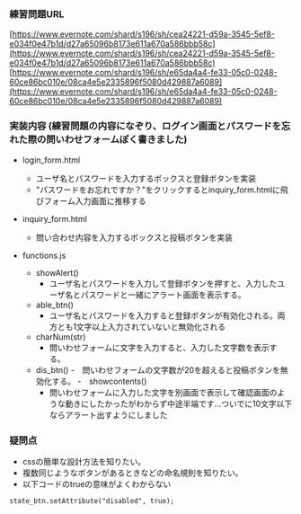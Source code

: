 ### 練習問題URL
[https://www.evernote.com/shard/s196/sh/cea24221-d59a-3545-5ef8-e034f0e47b1d/d27a65096b8173e611a670a586bbb58c](https://www.evernote.com/shard/s196/sh/cea24221-d59a-3545-5ef8-e034f0e47b1d/d27a65096b8173e611a670a586bbb58c)
[https://www.evernote.com/shard/s196/sh/e65da4a4-fe33-05c0-0248-60ce86bc010e/08ca4e5e2335896f5080d429887a6089](https://www.evernote.com/shard/s196/sh/e65da4a4-fe33-05c0-0248-60ce86bc010e/08ca4e5e2335896f5080d429887a6089)

### 実装内容 (練習問題の内容になぞり、ログイン画面とパスワードを忘れた際の問いわせフォームぽく書きました)

- login_form.html
  - ユーザ名とパスワードを入力するボックスと登録ボタンを実装
  - "パスワードをお忘れですか？"をクリックするとinquiry_form.htmlに飛びフォーム入力画面に推移する

- inquiry_form.html
  - 問い合わせ内容を入力するボックスと投稿ボタンを実装
  
- functions.js
  - showAlert()
    - ユーザ名とパスワードを入力して登録ボタンを押すと、入力したユーザ名とパスワードと一緒にアラート画面を表示する。
  - able_btn()
    - ユーザ名とパスワードを入力すると登録ボタンが有効化される。両方とも1文字以上入力されていないと無効化される
  - charNum(str)
    - 問いわせフォームに文字を入力すると、入力した文字数を表示する。
  - dis_btn()
    -　問いわせフォームの文字数が20を超えると投稿ボタンを無効化する。
  -　showcontents()
    - 問いわせフォームに入力した文字を別画面で表示して確認画面のような動きにしたかったがわからず中途半端です...ついでに10文字以下ならアラート出すようにしました


### 疑問点

- cssの簡単な設計方法を知りたい。
- 複数同じようなボタンがあるときなどの命名規則を知りたい。
- 以下コードのtrueの意味がよくわからない
```
state_btn.setAttribute("disabled", true);
```
